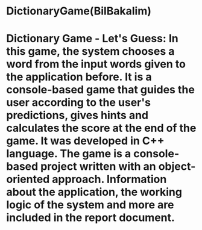 # DictionaryGame(BilBakalim)
# Dictionary Game - Let's Guess: In this game, the system chooses a word from the input words given to the application before. It is a console-based game that guides the user according to the user's predictions, gives hints and calculates the score at the end of the game. It was developed in C++ language. The game is a console-based project written with an object-oriented approach. Information about the application, the working logic of the system and more are included in the report document.